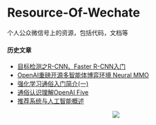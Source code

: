 # Resource-Of-Wechate
个人公众微信号上的资源，包括代码，文档等

#### 历史文章
- [目标检测之R-CNN、Faster R-CNN入门](https://mp.weixin.qq.com/s/uxJSKOtj24Zm3IatUgf-Yw)
- [OpenAI重磅开源多智能体博弈环境 Neural MMO](https://mp.weixin.qq.com/s/j1ZRnIYIeJ9Bvm76ZrMaxQ)
- [强化学习通俗入门简介(一)](https://mp.weixin.qq.com/s/G5kIpwEjXNfcskNJkOdBtA)
- [通俗认识理解OpenAI Five](https://mp.weixin.qq.com/s/5ifIhiZgMDHaFUlssEBkew)
- [推荐系统与人工智能概述](https://mp.weixin.qq.com/s/Nomb1KtatLghLQOwgMXWZQ)

<div align=center><img src="https://github.com/ZhiqiangHo/Resource-Of-Wechate/blob/master/Figure/%E5%BE%AE%E4%BF%A1%E5%85%AC%E4%BC%97%E5%8F%B7%E4%BA%8C%E7%BB%B4%E7%A0%81.JPG"/></div>
